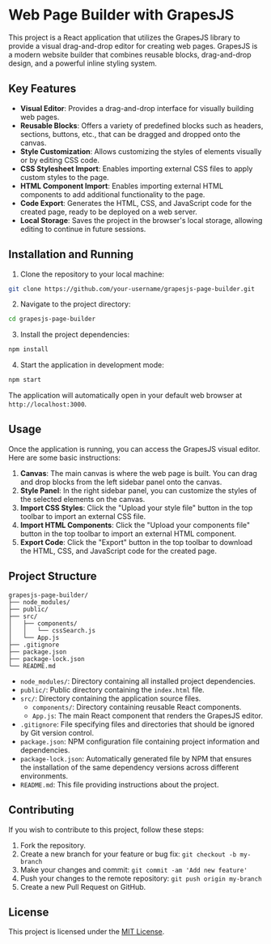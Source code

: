 # Web Page Builder with GrapesJS

This project is a React application that utilizes the GrapesJS library to provide a visual drag-and-drop editor for creating web pages. GrapesJS is a modern website builder that combines reusable blocks, drag-and-drop design, and a powerful inline styling system.

## Key Features

- **Visual Editor**: Provides a drag-and-drop interface for visually building web pages.
- **Reusable Blocks**: Offers a variety of predefined blocks such as headers, sections, buttons, etc., that can be dragged and dropped onto the canvas.
- **Style Customization**: Allows customizing the styles of elements visually or by editing CSS code.
- **CSS Stylesheet Import**: Enables importing external CSS files to apply custom styles to the page.
- **HTML Component Import**: Enables importing external HTML components to add additional functionality to the page.
- **Code Export**: Generates the HTML, CSS, and JavaScript code for the created page, ready to be deployed on a web server.
- **Local Storage**: Saves the project in the browser's local storage, allowing editing to continue in future sessions.

## Installation and Running

1. Clone the repository to your local machine:

```bash
git clone https://github.com/your-username/grapesjs-page-builder.git
```

2. Navigate to the project directory:

```bash
cd grapesjs-page-builder
```

3. Install the project dependencies:

```bash
npm install
```

4. Start the application in development mode:

```bash
npm start
```

The application will automatically open in your default web browser at `http://localhost:3000`.

## Usage

Once the application is running, you can access the GrapesJS visual editor. Here are some basic instructions:

1. **Canvas**: The main canvas is where the web page is built. You can drag and drop blocks from the left sidebar panel onto the canvas.
2. **Style Panel**: In the right sidebar panel, you can customize the styles of the selected elements on the canvas.
3. **Import CSS Styles**: Click the "Upload your style file" button in the top toolbar to import an external CSS file.
4. **Import HTML Components**: Click the "Upload your components file" button in the top toolbar to import an external HTML component.
5. **Export Code**: Click the "Export" button in the top toolbar to download the HTML, CSS, and JavaScript code for the created page.

## Project Structure

```
grapesjs-page-builder/
├── node_modules/
├── public/
├── src/
│   ├── components/
│   │   └── cssSearch.js
│   └── App.js
├── .gitignore
├── package.json
├── package-lock.json
└── README.md
```

- `node_modules/`: Directory containing all installed project dependencies.
- `public/`: Public directory containing the `index.html` file.
- `src/`: Directory containing the application source files.
  - `components/`: Directory containing reusable React components.
  - `App.js`: The main React component that renders the GrapesJS editor.
- `.gitignore`: File specifying files and directories that should be ignored by Git version control.
- `package.json`: NPM configuration file containing project information and dependencies.
- `package-lock.json`: Automatically generated file by NPM that ensures the installation of the same dependency versions across different environments.
- `README.md`: This file providing instructions about the project.

## Contributing

If you wish to contribute to this project, follow these steps:

1. Fork the repository.
2. Create a new branch for your feature or bug fix: `git checkout -b my-branch`
3. Make your changes and commit: `git commit -am 'Add new feature'`
4. Push your changes to the remote repository: `git push origin my-branch`
5. Create a new Pull Request on GitHub.

## License

This project is licensed under the [MIT License](LICENSE).
